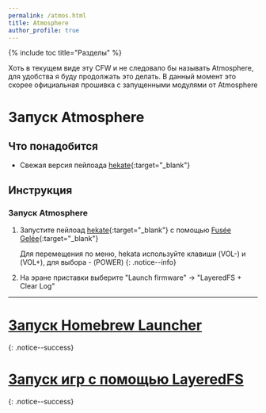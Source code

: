 ```yaml
---
permalink: /atmos.html
title: Atmosphere
author_profile: true
---
```

{% include toc title="Разделы" %}

Хоть в текущем виде эту CFW и не следовало бы называть Atmosphere, для удобства я буду продолжать это делать. В данный момент это скорее официальная прошивка с запущенными модулями от Atmosphere

# Запуск Atmosphere

## Что понадобится 

* Свежая версия пейлоада [hekate](https://github.com/CTCaer/hekate/releases/latest){:target="_blank"}

## Инструкция

### Запуск Atmosphere 

1. Запустите пейлоад [hekate](https://github.com/CTCaer/hekate/releases/latest){:target="_blank"} с помощью [Fusée Gelée](fusee-gelee){:target="_blank"}

	Для перемещения по меню, hekata используйте клавиши (VOL-) и (VOL+), для выбора - (POWER)
	{: .notice--info}
	
1. На эране приставки выберите "Launch firmware" -> "LayeredFS + Clear Log"

___

# [Запуск Homebrew Launcher](launch-hbl#%D0%97%D0%B0%D0%BF%D1%83%D1%81%D0%BA-hbl-%D0%B8%D0%B7-atmosphere)
{: .notice--success}
# [Запуск игр с помощью LayeredFS](atmos-games)
{: .notice--success}
